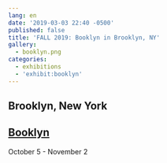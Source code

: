 ```yaml
---
lang: en
date: '2019-03-03 22:40 -0500'
published: false
title: 'FALL 2019: Booklyn in Brooklyn, NY'
gallery:
  - booklyn.png
categories:
  - exhibitions
  - 'exhibit:booklyn'
---
```

## **Brooklyn, New York**

## **[Booklyn](https://booklyn.org/)**

October 5 - November 2

